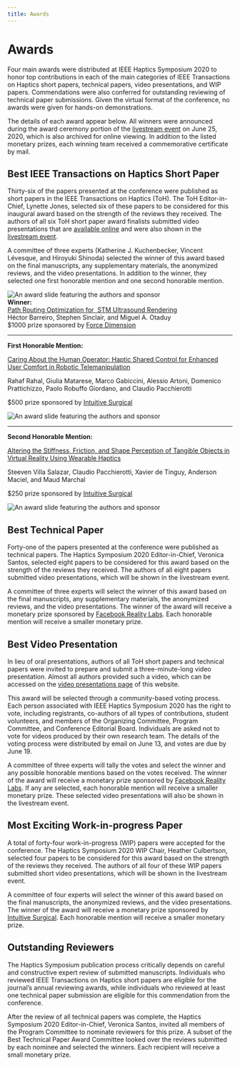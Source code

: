 ```yaml
---
title: Awards
---
```

# Awards

Four main awards were distributed at IEEE Haptics Symposium 2020 to honor top contributions in each of the main categories of IEEE Transactions on Haptics short papers, technical papers, video presentations, and WIP papers. Commendations were also conferred for outstanding reviewing of technical paper submissions.  Given the virtual format of the conference, no awards were given for hands-on demonstrations.  

The details of each award appear below.  All winners were announced during the award ceremony portion of the [livestream event](https://www.youtube.com/watch?v=1h-9czaJmOY) on June 25, 2020, which is also archived for online viewing.  In addition to the listed monetary prizes, each winning team received a commemorative certificate by mail.

## Best IEEE Transactions on Haptics Short Paper

Thirty-six of the papers presented at the conference were published as short papers in the IEEE Transactions on Haptics (ToH).  The ToH Editor-in-Chief, Lynette Jones, selected six of these papers to be considered for this inaugural award based on the strength of the reviews they received.  The authors of all six ToH short paper award finalists submitted video presentations that are [available online](https://2020.hapticssymposium.org/program/video-presentations/) and were also shown in the [livestream event](https://www.youtube.com/watch?v=1h-9czaJmOY).

A committee of three experts (Katherine J. Kuchenbecker, Vincent Lévesque, and Hiroyuki Shinoda) selected the winner of this award based on the final manuscripts, any supplementary materials, the anonymized reviews, and the video presentations.  In addition to the winner, they selected one first honorable mention and one second honorable mention.

<div class="fl w-100 center">

<img class="fl w-100 w-50-ns pa1" src="/img/95abdaed-3dba-4e07-ad7d-a6418049430a-mpi-stuttgart.mpg.de.png" alt="An award slide featuring the authors and sponsor" />

<div class="fl w-100 w-50-ns pa1 v-btm">
<strong>Winner:</strong><br>
<a href="https://doi.org/10.1109/TOH.2019.2963647">Path Routing Optimization for  STM Ultrasound Rendering</a><br>
Héctor Barreiro, Stephen Sinclair, and Miguel A. Otaduy <br>
$1000 prize sponsored by <a href="http://www.forcedimension.com">Force Dimension</a>
</div>


</div>
<hr>



**First Honorable Mention:**

[Caring About the Human Operator: Haptic Shared Control for Enhanced User Comfort in Robotic Telemanipulation](https://doi.org/10.1109/TOH.2020.2969662)

Rahaf Rahal, Giulia Matarese, Marco Gabiccini, Alessio Artoni, Domenico Prattichizzo, Paolo Robuffo Giordano, and Claudio Pacchierotti

$500 prize sponsored by [Intuitive Surgical](https://www.intuitive.com/en-us)

![An award slide featuring the authors and sponsor](/img/db1d82d4-45cb-4098-8466-d54c77419b13-mpi-stuttgart.mpg.de.png "An award slide featuring the authors and sponsor")

<hr>

**Second Honorable Mention:**

[Altering the Stiffness, Friction, and Shape Perception of Tangible Objects in Virtual Reality Using Wearable Haptics](https://dx.doi.org/10.1109/TOH.2020.2967389)

Steeven Villa Salazar, Claudio Pacchierotti, Xavier de Tinguy, Anderson Maciel, and Maud Marchal

$250 prize sponsored by [Intuitive Surgical](https://www.intuitive.com/en-us)

![An award slide featuring the authors and sponsor](/img/f2562fb1-5654-419f-b7c3-504adbc35203-mpi-stuttgart.mpg.de.png "An award slide featuring the authors and sponsor")

## Best Technical Paper

Forty-one of the papers presented at the conference were published as technical papers.  The Haptics Symposium 2020 Editor-in-Chief, Veronica Santos, selected eight papers to be considered for this award based on the strength of the reviews they received.  The authors of all eight papers submitted video presentations, which will be shown in the livestream event.

A committee of three experts will select the winner of this award based on the final manuscripts, any supplementary materials, the anonymized reviews, and the video presentations.  The winner of the award will receive a monetary prize sponsored by [Facebook Reality Labs](https://www.facebook.com/careers/life/facebook-reality-labs-turning-ideas-into-realities).  Each honorable mention will receive a smaller monetary prize.

## Best Video Presentation

In lieu of oral presentations, authors of all ToH short papers and technical papers were invited to prepare and submit a three-minute-long video presentation.  Almost all authors provided such a video, which can be accessed on the [video presentations page](https://2020.hapticssymposium.org/program/video-presentations/) of this website.

This award will be selected through a community-based voting process.  Each person associated with IEEE Haptics Symposium 2020 has the right to vote, including registrants, co-authors of all types of contributions, student volunteers, and members of the Organizing Committee, Program Committee, and Conference Editorial Board.  Individuals are asked not to vote for videos produced by their own research team.  The details of the voting process were distributed by email on June 13, and votes are due by June 19.  

A committee of three experts will tally the votes and select the winner and any possible honorable mentions based on the votes received.  The winner of the award will receive a monetary prize sponsored by [Facebook Reality Labs](https://www.facebook.com/careers/life/facebook-reality-labs-turning-ideas-into-realities).  If any are selected, each honorable mention will receive a smaller monetary prize.  These selected video presentations will also be shown in the livestream event.

## Most Exciting Work-in-progress Paper

A total of forty-four work-in-progress (WIP) papers were accepted for the conference.  The Haptics Symposium 2020 WIP Chair, Heather Culbertson, selected four papers to be considered for this award based on the strength of the reviews they received.  The authors of all four of these WIP papers submitted short video presentations, which will be shown in the livestream event.

A committee of four experts will select the winner of this award based on the final manuscripts, the anonymized reviews, and the video presentations.  The winner of the award will receive a monetary prize sponsored by [Intuitive Surgical](https://www.intuitive.com/en-us).  Each honorable mention will receive a smaller monetary prize.

## Outstanding Reviewers

The Haptics Symposium publication process critically depends on careful and constructive expert review of submitted manuscripts.  Individuals who reviewed IEEE Transactions on Haptics short papers are eligible for the journal’s annual reviewing awards, while individuals who reviewed at least one technical paper submission are eligible for this commendation from the conference.

After the review of all technical papers was complete, the Haptics Symposium 2020 Editor-in-Chief, Veronica Santos, invited all members of the Program Committee to nominate reviewers for this prize.  A subset of the Best Technical Paper Award Committee looked over the reviews submitted by each nominee and selected the winners.  Each recipient will receive a small monetary prize.
